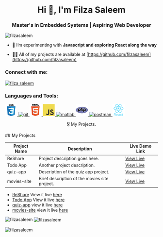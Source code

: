 <h1 align="center">Hi 👋, I'm Filza Saleem</h1>
<h3 align="center">Master's in Embedded Systems | Aspiring Web Developer</h3>

<p align="left"> <img src="https://komarev.com/ghpvc/?username=filzasaleem&label=Profile%20views&color=0e75b6&style=flat" alt="filzasaleem" /> </p>


- 🌱 I’m experimenting with **Javascript and exploring React along the way**

- 👨‍💻 All of my projects are available at [https://github.com/filzasaleem](https://github.com/filzasaleem)



<h3 align="left">Connect with me:</h3>
<p align="left">
<a href="https://linkedin.com/in/filza-saleem-171ba9131/" target="blank"><img align="center" src="https://raw.githubusercontent.com/rahuldkjain/github-profile-readme-generator/master/src/images/icons/Social/linked-in-alt.svg" alt="filza saleem" height="30" width="40" /></a>
</p>

<h3 align="left">Languages and Tools:</h3>
<p align="left"> <a href="https://www.w3schools.com/css/" target="_blank" rel="noreferrer"> <img src="https://raw.githubusercontent.com/devicons/devicon/master/icons/css3/css3-original-wordmark.svg" alt="css3" width="40" height="40"/> </a> <a href="https://git-scm.com/" target="_blank" rel="noreferrer"> <img src="https://www.vectorlogo.zone/logos/git-scm/git-scm-icon.svg" alt="git" width="40" height="40"/> </a> <a href="https://www.w3.org/html/" target="_blank" rel="noreferrer"> <img src="https://raw.githubusercontent.com/devicons/devicon/master/icons/html5/html5-original-wordmark.svg" alt="html5" width="40" height="40"/> </a> <a href="https://developer.mozilla.org/en-US/docs/Web/JavaScript" target="_blank" rel="noreferrer"> <img src="https://raw.githubusercontent.com/devicons/devicon/master/icons/javascript/javascript-original.svg" alt="javascript" width="40" height="40"/> </a> <a href="https://www.mathworks.com/" target="_blank" rel="noreferrer"> <img src="https://upload.wikimedia.org/wikipedia/commons/2/21/Matlab_Logo.png" alt="matlab" width="40" height="40"/> </a> <a href="https://www.php.net" target="_blank" rel="noreferrer"> <img src="https://raw.githubusercontent.com/devicons/devicon/master/icons/php/php-original.svg" alt="php" width="40" height="40"/> </a> <a href="https://postman.com" target="_blank" rel="noreferrer"> <img src="https://www.vectorlogo.zone/logos/getpostman/getpostman-icon.svg" alt="postman" width="40" height="40"/> </a> <a href="https://reactjs.org/" target="_blank" rel="noreferrer"> <img src="https://raw.githubusercontent.com/devicons/devicon/master/icons/react/react-original-wordmark.svg" alt="react" width="40" height="40"/> </a> </p>

 <p align="center">🎖 My Projects.</p>
 ## My Projects

| Project Name   | Description   | Live Demo Link                                      |
| --------------  | ------------- | ---------------------------------------------------- |
| ReShare        | Project description goes here.                      | [View Live](https://stirring-florentine-c4bb3f.netlify.app/)   |
| Todo App       | Another project description.                         | [View Live](https://filzas-todo-app.netlify.app/)                 |
| quiz-app       | Description of the quiz app project.                | [View Live](https://funn-quizz.netlify.app/)                   |
| movies-site    | Brief description of the movies site project.        | [View Live](https://filzas-movies-project.netlify.app/)       |

  -  [ReShare](https://github.com/filzasaleem/ReShare/tree/main) View it live [here](https://stirring-florentine-c4bb3f.netlify.app/)
  -  [Todo App](https://github.com/filzasaleem/Technigo_project-todos-redux/tree/main) View it live [here](https://filzas-todo-app.netlify.app/)
  -  [quiz-app](https://github.com/filzasaleem/project-redux-quiz-week8) view it live [here](https://funn-quizz.netlify.app/)
  -  [movies-site](https://github.com/filzasaleem/project-movies-vite-week7) view it live [here](https://filzas-movies-project.netlify.app/)
  
<p><img align="left" src="https://github-readme-stats.vercel.app/api/top-langs?username=filzasaleem&show_icons=true&locale=en&layout=compact" alt="filzasaleem" /></p>

<p>&nbsp;<img align="center" src="https://github-readme-stats.vercel.app/api?username=filzasaleem&show_icons=true&locale=en" alt="filzasaleem" /></p>

<p><img align="center" src="https://github-readme-streak-stats.herokuapp.com/?user=filzasaleem&" alt="filzasaleem" /></p>

